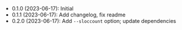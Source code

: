 * 0.1.0 (2023-06-17): Initial
* 0.1.1 (2023-06-17): Add changelog, fix readme
* 0.2.0 (2023-06-17): Add `--sloccount` option; update dependencies
